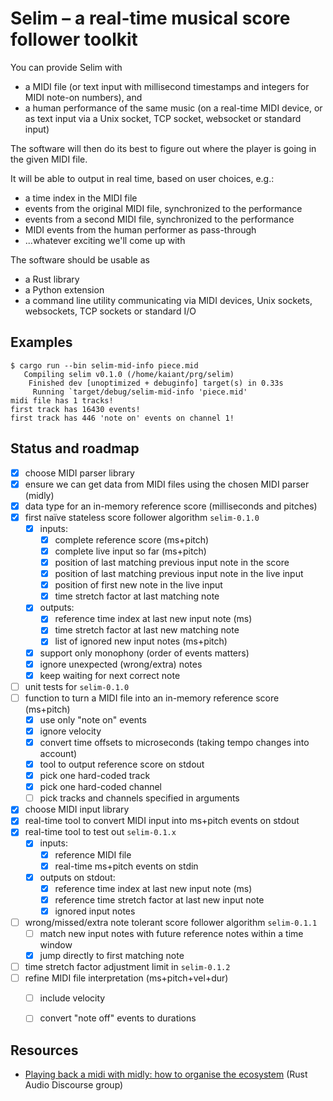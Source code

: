 Selim – a real-time musical score follower toolkit
==================================================

You can provide Selim with

- a MIDI file
  (or text input with millisecond timestamps and integers for MIDI note-on numbers),
  and
- a human performance of the same music
  (on a real-time MIDI device,
  or as text input via a Unix socket, TCP socket, websocket or standard input)

The software will then do its best to figure out
where the player is going in the given MIDI file.

It will be able to output in real time, based on user choices, e.g.:

- a time index in the MIDI file
- events from the original MIDI file, synchronized to the performance
- events from a second MIDI file, synchronized to the performance
- MIDI events from the human performer as pass-through
- ...whatever exciting we'll come up with

The software should be usable as

- a Rust library
- a Python extension
- a command line utility
  communicating via MIDI devices, Unix sockets, websockets, TCP sockets or standard I/O


Examples
--------

    $ cargo run --bin selim-mid-info piece.mid
       Compiling selim v0.1.0 (/home/kaiant/prg/selim)
        Finished dev [unoptimized + debuginfo] target(s) in 0.33s
         Running `target/debug/selim-mid-info 'piece.mid'
    midi file has 1 tracks!
    first track has 16430 events!
    first track has 446 'note on' events on channel 1!


Status and roadmap
------------------

- [x] choose MIDI parser library
- [x] ensure we can get data from MIDI files using the chosen MIDI parser (midly)
- [x] data type for an in-memory reference score (milliseconds and pitches)
- [x] first naïve stateless score follower algorithm `selim-0.1.0`
  - [x] inputs:
    - [x] complete reference score (ms+pitch)
    - [x] complete live input so far (ms+pitch)
    - [x] position of last matching previous input note in the score
    - [x] position of last matching previous input note in the live input
    - [x] position of first new note in the live input
    - [x] time stretch factor at last matching note
  - [x] outputs:
    - [x] reference time index at last new input note (ms)
    - [x] time stretch factor at last new matching note
    - [x] list of ignored new input notes (ms+pitch)
  - [x] support only monophony (order of events matters)
  - [x] ignore unexpected (wrong/extra) notes
  - [x] keep waiting for next correct note
- [ ] unit tests for `selim-0.1.0`
- [ ] function to turn a MIDI file into an in-memory reference score (ms+pitch)
  - [x] use only "note on" events
  - [x] ignore velocity
  - [x] convert time offsets to microseconds (taking tempo changes into account)
  - [x] tool to output reference score on stdout
  - [x] pick one hard-coded track
  - [x] pick one hard-coded channel
  - [ ] pick tracks and channels specified in arguments
- [x] choose MIDI input library
- [x] real-time tool to convert MIDI input into ms+pitch events on stdout
- [x] real-time tool to test out `selim-0.1.x`
  - [x] inputs:
    - [x] reference MIDI file
    - [x] real-time ms+pitch events on stdin
  - [x] outputs on stdout:
    - [x] reference time index at last new input note (ms)
    - [x] reference time stretch factor at last new input note
    - [x] ignored input notes
- [ ] wrong/missed/extra note tolerant score follower algorithm `selim-0.1.1`
  - [ ] match new input notes with future reference notes within a time window
  - [x] jump directly to first matching note
- [ ] time stretch factor adjustment limit in `selim-0.1.2`
- [ ] refine MIDI file interpretation (ms+pitch+vel+dur)
  - [ ] include velocity
  - [ ] convert "note off" events to durations


Resources
---------

- [Playing back a midi with midly: how to organise the ecosystem][playback-ecosystem] (Rust Audio Discourse group)

[playback-ecosystem]: https://rust-audio.discourse.group/t/playing-back-a-midi-with-midly-how-to-organise-the-ecosystem/423
